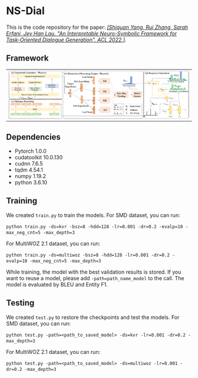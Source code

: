 # NS-Dial

This is the code repository for the paper:
[*[Shiquan Yang, Rui Zhang, Sarah Erfani, Jey Han Lau. "An Interpretable Neuro-Symbolic Framework for Task-Oriented Dialogue Generation". ACL 2022.]*](https://arxiv.org/abs/2203.05843).


## Framework
<table>
    <tr>
        <td ><center><img src="img/framework.png" width="1000"> </center></td>
    </tr>
</table>


## Dependencies
* Pytorch 1.0.0
* cudatoolkit 10.0.130
* cudnn 7.6.5
* tqdm 4.54.1
* numpy 1.19.2
* python 3.6.10


## Training
We created `train.py` to train the models. For SMD dataset, you can run:
```console
python train.py -ds=kvr -bsz=8 -hdd=128 -lr=0.001 -dr=0.2 -evalp=10 -max_neg_cnt=5 -max_depth=3
```
For MultiWOZ 2.1 dataset, you can run:
```console
python train.py -ds=multiwoz -bsz=8 -hdd=128 -lr=0.001 -dr=0.2 -evalp=10 -max_neg_cnt=5 -max_depth=3
```
While training, the model with the best validation results is stored. If you want to reuse a model, please add `-path=path_name_model` to the call. The model is evaluated by BLEU and Entity F1.


## Testing
We created `test.py` to restore the checkpoints and test the models. For SMD dataset, you can run:
```console
python test.py -path=<path_to_saved_model> -ds=kvr -lr=0.001 -dr=0.2 -max_depth=3
```
For MultiWOZ 2.1 dataset, you can run:
```console
python test.py -path=<path_to_saved_model> -ds=multiwoz -lr=0.001 -dr=0.2 -max_depth=3
```
